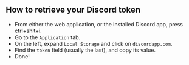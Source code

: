 ## How to retrieve your Discord token
* From either the web application, or the installed Discord app, press ctrl+shit+i.
* Go to the `Application` tab.
* On the left, expand `Local Storage` and click on `discordapp.com`.
* Find the `token` field (usually the last), and copy its value.
* Done!
